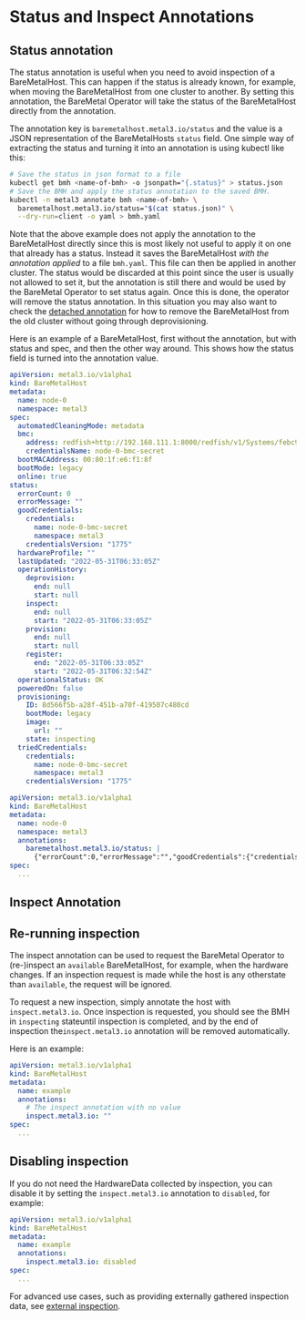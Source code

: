 # Status and Inspect Annotations

## Status annotation

The status annotation is useful when you need to avoid inspection of a BareMetalHost.
This can happen if the status is already known, for example, when moving the BareMetalHost from one cluster to another.
By setting this annotation, the BareMetal Operator will take the status of the BareMetalHost directly from the annotation.

The annotation key is `baremetalhost.metal3.io/status` and the value is a JSON representation of the BareMetalHosts `status` field.
One simple way of extracting the status and turning it into an annotation is using kubectl like this:

```bash
# Save the status in json format to a file
kubectl get bmh <name-of-bmh> -o jsonpath="{.status}" > status.json
# Save the BMH and apply the status annotation to the saved BMH.
kubectl -n metal3 annotate bmh <name-of-bmh> \
  baremetalhost.metal3.io/status="$(cat status.json)" \
  --dry-run=client -o yaml > bmh.yaml
```

Note that the above example does not apply the annotation to the BareMetalHost directly since this is most likely not useful to apply it on one that already has a status.
Instead it saves the BareMetalHost *with the annotation applied* to a file `bmh.yaml`.
This file can then be applied in another cluster.
The status would be discarded at this point since the user is usually not allowed to set it, but the annotation is still there and would be used by the BareMetal Operator to set status again.
Once this is done, the operator will remove the status annotation.
In this situation you may also want to check the [detached annotation](./detached_annotation.md) for how to remove the BareMetalHost from the old cluster without going through deprovisioning.

Here is an example of a BareMetalHost, first without the annotation, but with status and spec, and then the other way around.
This shows how the status field is turned into the annotation value.

```yaml
apiVersion: metal3.io/v1alpha1
kind: BareMetalHost
metadata:
  name: node-0
  namespace: metal3
spec:
  automatedCleaningMode: metadata
  bmc:
    address: redfish+http://192.168.111.1:8000/redfish/v1/Systems/febc9f61-4b7e-411a-ada9-8c722edcee3e
    credentialsName: node-0-bmc-secret
  bootMACAddress: 00:80:1f:e6:f1:8f
  bootMode: legacy
  online: true
status:
  errorCount: 0
  errorMessage: ""
  goodCredentials:
    credentials:
      name: node-0-bmc-secret
      namespace: metal3
    credentialsVersion: "1775"
  hardwareProfile: ""
  lastUpdated: "2022-05-31T06:33:05Z"
  operationHistory:
    deprovision:
      end: null
      start: null
    inspect:
      end: null
      start: "2022-05-31T06:33:05Z"
    provision:
      end: null
      start: null
    register:
      end: "2022-05-31T06:33:05Z"
      start: "2022-05-31T06:32:54Z"
  operationalStatus: OK
  poweredOn: false
  provisioning:
    ID: 8d566f5b-a28f-451b-a70f-419507c480cd
    bootMode: legacy
    image:
      url: ""
    state: inspecting
  triedCredentials:
    credentials:
      name: node-0-bmc-secret
      namespace: metal3
    credentialsVersion: "1775"
```

```yaml
apiVersion: metal3.io/v1alpha1
kind: BareMetalHost
metadata:
  name: node-0
  namespace: metal3
  annotations:
    baremetalhost.metal3.io/status: |
      {"errorCount":0,"errorMessage":"","goodCredentials":{"credentials":{"name":"node-0-bmc-secret","namespace":"metal3"},"credentialsVersion":"1775"},"hardwareProfile":"","lastUpdated":"2022-05-31T06:33:05Z","operationHistory":{"deprovision":{"end":null,"start":null},"inspect":{"end":null,"start":"2022-05-31T06:33:05Z"},"provision":{"end":null,"start":null},"register":{"end":"2022-05-31T06:33:05Z","start":"2022-05-31T06:32:54Z"}},"operationalStatus":"OK","poweredOn":false,"provisioning":{"ID":"8d566f5b-a28f-451b-a70f-419507c480cd","bootMode":"legacy","image":{"url":""},"state":"inspecting"},"triedCredentials":{"credentials":{"name":"node-0-bmc-secret","namespace":"metal3"},"credentialsVersion":"1775"}}
spec:
  ...
```

## Inspect Annotation

## Re-running inspection

The inspect annotation can be used to request the BareMetal Operator to (re-)inspect an `available` BareMetalHost, for example, when the hardware changes. If an inspection request is made while the host is any otherstate than `available`, the request will be ignored.

To request a new inspection, simply annotate the host with `inspect.metal3.io`. Once inspection is requested, you should see the BMH in `inspecting` stateuntil inspection is completed, and by the end of inspection the`inspect.metal3.io` annotation will be removed automatically.

Here is an example:

```yaml
apiVersion: metal3.io/v1alpha1
kind: BareMetalHost
metadata:
  name: example
  annotations:
    # The inspect annotation with no value
    inspect.metal3.io: ""
spec:
  ...
```

## Disabling inspection

If you do not need the HardwareData collected by inspection, you can disable it by setting the `inspect.metal3.io` annotation to `disabled`, for example:

```yaml
apiVersion: metal3.io/v1alpha1
kind: BareMetalHost
metadata:
  name: example
  annotations:
    inspect.metal3.io: disabled
spec:
  ...
```

For advanced use cases, such as providing externally gathered inspection data, see [external inspection](./external_inspection.md).
